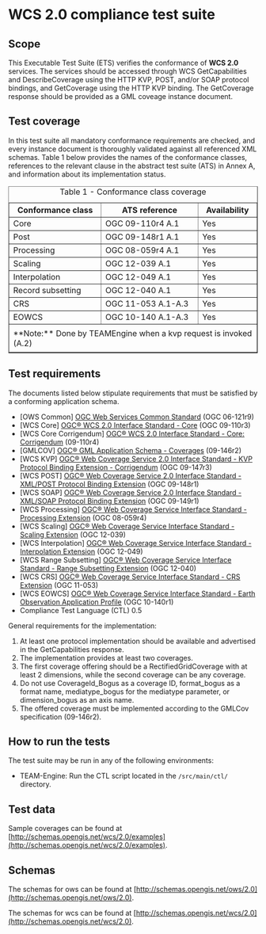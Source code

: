 # WCS 2.0 compliance test suite

## Scope

This Executable Test Suite (ETS) verifies the conformance of **WCS 2.0** services. The services should be accessed through WCS GetCapabilities and DescribeCoverage using the HTTP KVP, POST, and/or SOAP protocol bindings, and GetCoverage using the HTTP KVP binding. The GetCoverage response should be provided as a GML coveage instance document.

## Test coverage

In this test suite all mandatory conformance requirements are checked, and every instance document is thoroughly validated against all referenced XML schemas. Table 1 below provides the names of the conformance classes, references to the relevant clause in the abstract test suite (ATS) in Annex A, and information about its implementation status.

<table style="border-collapse: collapse;" border="1"><caption>Table 1 - Conformance class coverage</caption>

<thead>

<tr>

<th>Conformance class</th>

<th>ATS reference</th>

<th>Availability</th>

</tr>

</thead>

<tbody>

<tr>

<td>Core</td>

<td>OGC 09-110r4 A.1</td>

<td>Yes</td>

</tr>

<tr>

<td>Post</td>

<td>OGC 09-148r1 A.1</td>

<td>Yes</td>

</tr>

<tr>

<td>Processing</td>

<td>OGC 08-059r4 A.1</td>

<td>Yes</td>

</tr>

<tr>

<td>Scaling</td>

<td>OGC 12-039 A.1</td>

<td>Yes</td>

</tr>

<tr>

<td>Interpolation</td>

<td>OGC 12-049 A.1</td>

<td>Yes</td>

</tr>

<tr>

<td>Record subsetting</td>

<td>OGC 12-040 A.1</td>

<td>Yes</td>

</tr>

<tr>

<td>CRS</td>

<td>OGC 11-053 A.1-A.3</td>

<td>Yes</td>

</tr>

<tr>

<td>EOWCS</td>

<td>OGC 10-140 A.1-A.3</td>

<td>Yes</td>

</tr>

<tr>

<td colspan="3" style="padding: 0.5em;">**Note:** Done by TEAMEngine when a kvp request is invoked (A.2)</td>

</tr>

</tbody>

</table>

## Test requirements

The documents listed below stipulate requirements that must be satisfied by a conforming application schema.

*   [OWS Common] [OGC Web Services Common Standard](https://portal.opengeospatial.org/files/?artifact_id=38867) (OGC 06-121r9)
*   [WCS Core] [OGC® WCS 2.0 Interface Standard - Core](https://portal.opengeospatial.org/files/?artifact_id=41437) (OGC 09-110r3)
*   [WCS Core Corrigendum] [OGC® WCS 2.0 Interface Standard - Core: Corrigendum](https://portal.opengeospatial.org/files/?artifact_id=48428) (09-110r4)
*   [GMLCOV] [OGC® GML Application Schema - Coverages](https://portal.opengeospatial.org/files/?artifact_id=48553) (09-146r2)
*   [WCS KVP] [OGC® Web Coverage Service 2.0 Interface Standard - KVP Protocol Binding Extension - Corrigendum](https://portal.opengeospatial.org/files/?artifact_id=50140) (OGC 09-147r3)
*   [WCS POST] [OGC® Web Coverage Service 2.0 Interface Standard - XML/POST Protocol Binding Extension](https://portal.opengeospatial.org/files/?artifact_id=41440) (OGC 09-148r1)
*   [WCS SOAP] [OGC® Web Coverage Service 2.0 Interface Standard - XML/SOAP Protocol Binding Extension](https://portal.opengeospatial.org/files/?artifact_id=41441) (OGC 09-149r1)
*   [WCS Processing] [OGC® Web Coverage Service Interface Standard - Processing Extension](https://portal.opengeospatial.org/files/?artifact_id=51868) (OGC 08-059r4)
*   [WCS Scaling] [OGC® Web Coverage Service Interface Standard - Scaling Extension](https://portal.opengeospatial.org/files/12-039) (OGC 12-039)
*   [WCS Interpolation] [OGC® Web Coverage Service Interface Standard - Interpolation Extension](https://portal.opengeospatial.org/files/12-049) (OGC 12-049)
*   [WCS Range Subsetting] [OGC® Web Coverage Service Interface Standard - Range Subsetting Extension](https://portal.opengeospatial.org/files/12-040) (OGC 12-040)
*   [WCS CRS] [OGC® Web Coverage Service Interface Standard - CRS Extension](https://portal.opengeospatial.org/files/11-053) (OGC 11-053)
*   [WCS EOWCS] [OGC® Web Coverage Service Interface Standard - Earth Observation Application Profile](https://portal.opengeospatial.org/files/42722) (OGC 10-140r1)
*   Compliance Test Language (CTL) 0.5

General requirements for the implementation:

1.  At least one protocol implementation should be available and advertised in the GetCapabilities response.
2.  The implementation provides at least two coverages.
3.  The first coverage offering should be a RectifiedGridCoverage with at least 2 dimensions, while the second coverage can be any coverage.
4.  Do not use CoverageId_Bogus as a coverage ID, format_bogus as a format name, mediatype_bogus for the mediatype parameter, or dimension_bogus as an axis name.
5.  The offered coverage must be implemented according to the GMLCov specification (09-146r2).

## How to run the tests

The test suite may be run in any of the following environments:

*   TEAM-Engine: Run the CTL script located in the `/src/main/ctl/` directory.

## Test data

Sample coverages can be found at [http://schemas.opengis.net/wcs/2.0/examples](http://schemas.opengis.net/wcs/2.0/examples).

## Schemas

The schemas for ows can be found at [http://schemas.opengis.net/ows/2.0](http://schemas.opengis.net/ows/2.0).

The schemas for wcs can be found at [http://schemas.opengis.net/wcs/2.0](http://schemas.opengis.net/wcs/2.0).